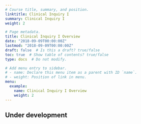 ```yaml
---
# Course title, summary, and position.
linktitle: Clinical Inquiry I
summary: Clinical Inquiry I
weight: 2

# Page metadata.
title: Clinical Inquiry I Overview
date: "2018-09-09T00:00:00Z"
lastmod: "2018-09-09T00:00:00Z"
draft: false  # Is this a draft? true/false
toc: true  # Show table of contents? true/false
type: docs  # Do not modify.

# Add menu entry to sidebar.
# - name: Declare this menu item as a parent with ID `name`.
# - weight: Position of link in menu.
menu:
  example:
    name: Clinical Inquiry I Overview
    weight: 2
---
```


## Under development

